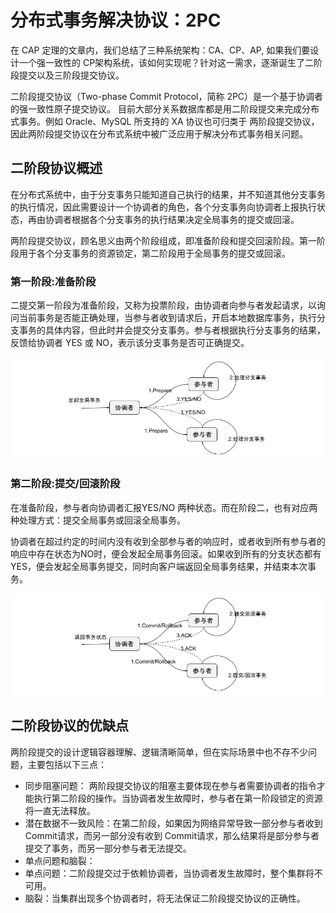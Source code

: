 # 分布式事务解决协议：2PC

在 CAP 定理的文章内，我们总结了三种系统架构：CA、CP、AP, 如果我们要设计一个强一致性的 CP架构系统，该如何实现呢？针对这一需求，逐渐诞生了二阶段提交以及三阶段提交协议。


二阶段提交协议（Two-phase Commit Protocol，简称 2PC）是一个基于协调者的强一致性原子提交协议。 目前大部分关系数据库都是用二阶段提交来完成分布式事务。例如 Oracle、MySQL 所支持的 XA 协议也可归类于 两阶段提交协议，因此两阶段提交协议在分布式系统中被广泛应用于解决分布式事务相关问题。


## 二阶段协议概述

在分布式系统中，由于分支事务只能知道自己执行的结果，并不知道其他分支事务的执行情况，因此需要设计一个协调者的角色，各个分支事务向协调者上报执行状态，再由协调者根据各个分支事务的执行结果决定全局事务的提交或回滚。


两阶段提交协议，顾名思义由两个阶段组成，即准备阶段和提交回滚阶段。第一阶段用于各个分支事务的资源锁定，第二阶段用于全局事务的提交或回滚。

### 第一阶段:准备阶段

二提交第一阶段为准备阶段，又称为投票阶段，由协调者向参与者发起请求，以询问当前事务是否能正确处理，当参与者收到请求后，开启本地数据库事务，执行分支事务的具体内容，但此时并会提交分支事务。参与者根据执行分支事务的结果，反馈给协调者 YES 或 NO，表示该分支事务是否可正确提交。

<div  align="center">
	<img src="../assets/2pc-1.png" width = "600"  align=center />
</div>

### 第二阶段:提交/回滚阶段

在准备阶段，参与者向协调者汇报YES/NO 两种状态。而在阶段二，也有对应两种处理方式：提交全局事务或回滚全局事务。

协调者在超过约定的时间内没有收到全部参与者的响应时，或者收到所有参与者的响应中存在状态为NO时，便会发起全局事务回滚。如果收到所有的分支状态都有YES，便会发起全局事务提交，同时向客户端返回全局事务结果，并结束本次事务。

<div  align="center">
	<img src="../assets/2pc-2.png" width = "600"  align=center />
</div>

## 二阶段协议的优缺点

两阶段提交的设计逻辑容器理解、逻辑清晰简单，但在实际场景中也不存不少问题，主要包括以下三点：

- 同步阻塞问题： 两阶段提交协议的阻塞主要体现在参与者需要协调者的指令才能执行第二阶段的操作。当协调者发生故障时，参与者在第一阶段锁定的资源将一直无法释放。
- 潜在数据不一致风险：在第二阶段，如果因为网络异常导致一部分参与者收到 Commit请求，而另一部分没有收到 Commit请求，那么结果将是部分参与者提交了事务，而另一部分参与者无法提交。
- 单点问题和脑裂：
 - 单点问题：二阶段提交过于依赖协调者，当协调者发生故障时，整个集群将不可用。
 - 脑裂：当集群出现多个协调者时，将无法保证二阶段提交协议的正确性。